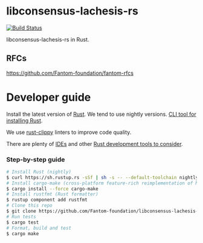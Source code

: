 libconsensus-lachesis-rs
===========
[![Build Status](https://travis-ci.org/Fantom-foundation/libconsensus-lachesis-rs.svg?branch=master)](https://travis-ci.org/Fantom-foundation/libconsensus-lachesis-rs)

libconsensus-lachesis-rs in Rust.

## RFCs

https://github.com/Fantom-foundation/fantom-rfcs

# Developer guide

Install the latest version of [Rust](https://www.rust-lang.org). We tend to use nightly versions. [CLI tool for installing Rust](https://rustup.rs).

We use [rust-clippy](https://github.com/rust-lang-nursery/rust-clippy) linters to improve code quality.

There are plenty of [IDEs](https://areweideyet.com) and other [Rust development tools to consider](https://github.com/rust-unofficial/awesome-rust#development-tools).

### Step-by-step guide
```bash
# Install Rust (nightly)
$ curl https://sh.rustup.rs -sSf | sh -s -- --default-toolchain nightly
# Install cargo-make (cross-platform feature-rich reimplementation of Make)
$ cargo install --force cargo-make
# Install rustfmt (Rust formatter)
$ rustup component add rustfmt
# Clone this repo
$ git clone https://github.com/Fantom-foundation/libconsensus-lachesis-rs && cd libconsensus-lachesis-rs
# Run tests
$ cargo test
# Format, build and test
$ cargo make
```
